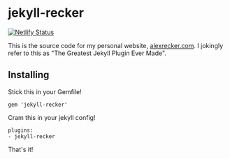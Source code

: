 # jekyll-recker

[![Netlify Status](https://api.netlify.com/api/v1/badges/6db0d11b-247f-43e4-b048-61a5168349a4/deploy-status)](https://app.netlify.com/sites/arecker-blog/deploys)

This is the source code for my personal website, [alexrecker.com].  I
jokingly refer to this as "The Greatest Jekyll Plugin Ever Made".

## Installing

Stick this in your Gemfile!

    gem 'jekyll-recker'

Cram this in your jekyll config!

    plugins:
    - jekyll-recker

That's it!

[alexrecker.com]: https://www.alexrecker.com
